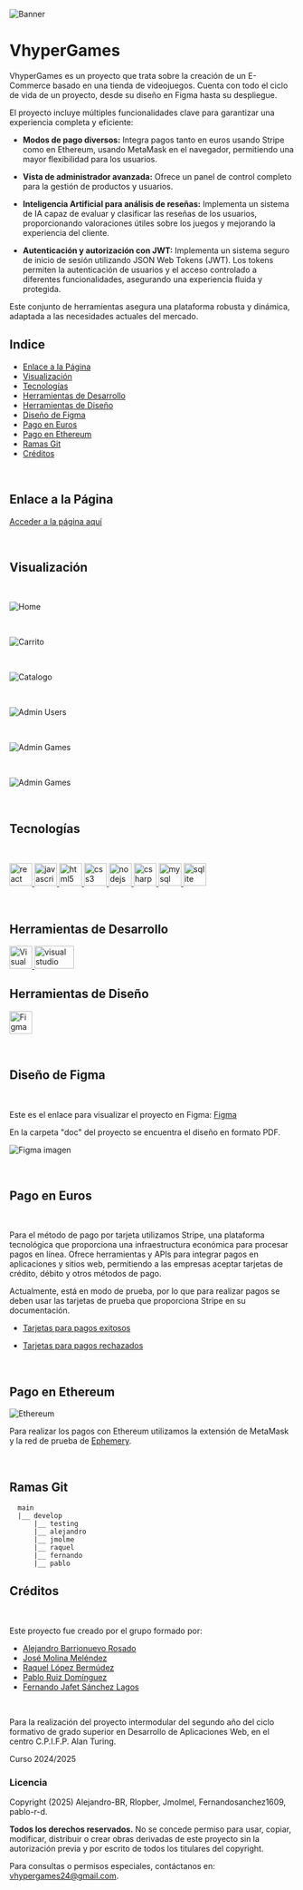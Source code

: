 ![Banner](/doc/img/Banner.png)
# VhyperGames

VhyperGames es un proyecto que trata sobre la creación de un E-Commerce basado en una tienda de videojuegos. Cuenta con todo el ciclo de vida de un proyecto, desde su diseño en Figma hasta su despliegue.

El proyecto incluye múltiples funcionalidades clave para garantizar una experiencia completa y eficiente:

- **Modos de pago diversos:** Integra pagos tanto en euros usando Stripe como en Ethereum, usando MetaMask en el navegador, permitiendo una mayor flexibilidad para los usuarios.

- **Vista de administrador avanzada:** Ofrece un panel de control completo para la gestión de productos y usuarios.

- **Inteligencia Artificial para análisis de reseñas:** Implementa un sistema de IA capaz de evaluar y clasificar las reseñas de los usuarios, proporcionando valoraciones útiles sobre los juegos y mejorando la experiencia del cliente.

- **Autenticación y autorización con JWT:** Implementa un sistema seguro de inicio de sesión utilizando JSON Web Tokens (JWT). Los tokens permiten la autenticación de usuarios y el acceso controlado a diferentes funcionalidades, asegurando una experiencia fluida y protegida.

Este conjunto de herramientas asegura una plataforma robusta y dinámica, adaptada a las necesidades actuales del mercado.


## Indice

- [Enlace a la Página](#Enlace-a-la-Página)
- [Visualización](#Visualización)
- [Tecnologías](#tecnologías)
- [Herramientas de Desarrollo](#herramientas-de-desarrollo)
- [Herramientas de Diseño](#herramientas-de-diseño)
- [Diseño de Figma](#diseño-de-figma)
- [Pago en Euros](#pago-en-euros)
- [Pago en Ethereum](#pago-en-ethereum)
- [Ramas Git](#ramas-git)
- [Créditos](#créditos)

<br>

## Enlace a la Página

[Acceder a la página aquí](https://vhyper-games.vercel.app/)

<br>

## Visualización

<br>

![Home](/doc/img/Home.png)

<br>

![Carrito](doc/img/Carrito.png)

<br>

![Catalogo](doc/img/Catalogo.png)

<br>

![Admin Users](doc/img/Users-management.png)

<br>

![Admin Games](doc/img/Products-management.png)

<br>

![Admin Games](doc/img/Editar-productos.png)

<br>

## Tecnologías

<br>

<p align="left">
  <!-- Frontend -->
  <a href="https://reactjs.org/" target="_blank" rel="noreferrer">
    <img src="https://raw.githubusercontent.com/devicons/devicon/master/icons/react/react-original-wordmark.svg" alt="react" width="40" height="40" />
  </a>
  <a href="https://developer.mozilla.org/en-US/docs/Web/JavaScript" target="_blank" rel="noreferrer">
    <img src="https://raw.githubusercontent.com/devicons/devicon/master/icons/javascript/javascript-original.svg" alt="javascript" width="40" height="40" />
  </a>
  <a href="https://www.w3.org/html/" target="_blank" rel="noreferrer">
    <img src="https://raw.githubusercontent.com/devicons/devicon/master/icons/html5/html5-original-wordmark.svg" alt="html5" width="40" height="40" />
  </a>
  <a href="https://www.w3schools.com/css/" target="_blank" rel="noreferrer">
    <img src="https://raw.githubusercontent.com/devicons/devicon/master/icons/css3/css3-original-wordmark.svg" alt="css3" width="40" height="40" />
  </a>

  <!-- Backend -->
  <a href="https://nodejs.org" target="_blank" rel="noreferrer">
    <img src="https://raw.githubusercontent.com/devicons/devicon/master/icons/nodejs/nodejs-original-wordmark.svg" alt="nodejs" width="40" height="40" />
  </a>
  <a href="https://www.w3schools.com/cs/" target="_blank" rel="noreferrer">
    <img src="https://raw.githubusercontent.com/devicons/devicon/master/icons/csharp/csharp-original.svg" alt="csharp" width="40" height="40" />
  </a>
  <a href="https://www.mysql.com/" target="_blank" rel="noreferrer">
    <img src="https://raw.githubusercontent.com/devicons/devicon/master/icons/mysql/mysql-original-wordmark.svg" alt="mysql" width="40" height="40" />
  </a>
  <a href="https://www.sqlite.org/" target="_blank" rel="noreferrer">
    <img src="https://www.vectorlogo.zone/logos/sqlite/sqlite-icon.svg" alt="sqlite" width="40" height="40" />
  </a>
</p>

<br>

## Herramientas de Desarrollo

<p align="left">
  <!-- Visual Studio Code -->
  <a href="https://code.visualstudio.com/" target="_blank" rel="noreferrer">
    <img src="https://raw.githubusercontent.com/devicons/devicon/master/icons/vscode/vscode-original.svg" alt="Visual Studio Code" width="40" height="40" />
  </a>
  <!-- Visual Studio 2022 -->
  <a href="https://visualstudio.microsoft.com/es/" target="_blank" rel="noreferrer">
    <img src="https://1000logos.net/wp-content/uploads/2023/04/Visual-Studio-logo.png" alt="visual studio 2022" width="70" height="40" />
  </a>
</p>

## Herramientas de Diseño

<p align="left">
  <!-- Figma -->
  <a href="https://www.figma.com/" target="_blank" rel="noreferrer">
    <img src="https://www.vectorlogo.zone/logos/figma/figma-icon.svg" alt="Figma" width="40" height="40" />
  </a>
</p>

<br>

## Diseño de Figma

<br>

Este es el enlace para visualizar el proyecto en Figma:
[Figma](https://www.figma.com/design/wWY8lH2i4cPX99T8uwv4Pb/PROYECTO-VHYPERGAMES---FIGMA?node-id=4-2&t=lIhVvHxcXVkRS3as-1)

En la carpeta "doc" del proyecto se encuentra el diseño en formato PDF.

![Figma imagen](/doc/img/Figma.png)

<br>

## Pago en Euros 

<br>

Para el método de pago por tarjeta utilizamos Stripe, una plataforma tecnológica que proporciona una infraestructura económica para procesar pagos en línea. Ofrece herramientas y APIs para integrar pagos en aplicaciones y sitios web, permitiendo a las empresas aceptar tarjetas de crédito, débito y otros métodos de pago.

Actualmente, está en modo de prueba, por lo que para realizar pagos se deben usar las tarjetas de prueba que proporciona Stripe en su documentación.

- [Tarjetas para pagos exitosos](https://docs.stripe.com/testing?locale=es-ES&testing-method=card-numbers#cards)

- [Tarjetas para pagos rechazados](https://docs.stripe.com/testing?locale=es-ES&testing-method=card-numbers#pagos-rechazados)

<br>

## Pago en Ethereum 

![Ethereum](https://img.shields.io/badge/Ethereum-3C3C3D?logo=ethereum&logoColor=fff&style=for-the-badge)

Para realizar los pagos con Ethereum utilizamos la extensión de MetaMask y la red de prueba de [Ephemery](https://ephemery.dev/).

<br>

## Ramas Git

```
  main
  |__ develop
      |__ testing
      |__ alejandro
      |__ jmolme
      |__ raquel
      |__ fernando
      |__ pablo

```

## Créditos

<br>

Este proyecto fue creado por el grupo formado por:
- [Alejandro Barrionuevo Rosado](https://github.com/Alejandro-BR)
- [José Molina Meléndez](https://github.com/Jmolmel)
- [Raquel López Bermúdez](https://github.com/Rlopber)
- [Pablo Ruiz Domínguez](https://github.com/pablo-r-d)
- [Fernando Jafet Sánchez Lagos](https://github.com/Fernandosanchez1609)

<br>

Para la realización del proyecto intermodular del segundo año del ciclo formativo de grado superior en Desarrollo de Aplicaciones Web, en el centro C.P.I.F.P. Alan Turing.

Curso 2024/2025

### Licencia

Copyright (2025) Alejandro-BR, Rlopber, Jmolmel, Fernandosanchez1609, pablo-r-d.

**Todos los derechos reservados.** No se concede permiso para usar, copiar, modificar, distribuir o crear obras derivadas de este proyecto sin la autorización previa y por escrito de todos los titulares del copyright.

Para consultas o permisos especiales, contáctanos en: [vhypergames24@gmail.com](mailto:vhypergames24@gmail.com).
